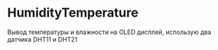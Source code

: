 # HumidityTemperature

Вывод температуры и влажности на OLED дисплей, использую два датчика DHT11 и DHT21 

